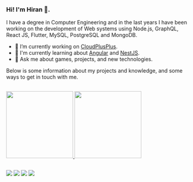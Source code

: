 ### Hi! I'm Hiran 👋. 

I have a degree in Computer Engineering and in the last years I have been working on the development of Web systems using Node.js, GraphQL, React JS, Flutter, MySQL, PostgreSQL and MongoDB.

- 🔭 I’m currently working on [CloudPlusPlus](https://cloudplusplus.nl/).
- 🌱 I'm currently learning about [Angular](https://angular.io/) and [NestJS](https://nestjs.com/).
- 💬 Ask me about games, projects, and new technologies.

Below is some information about my projects and knowledge, and some ways to get in touch with me.

##

<div>
  <a href="https://github.com/hbarbosa02">
  <img height="180em" src="https://github-readme-stats.vercel.app/api?username=hbarbosa02&show_icons=false&theme=dracula&include_all_commits=true&count_private=true"/>
  <img height="180em" src="https://github-readme-stats.vercel.app/api/top-langs/?username=hbarbosa02&layout=compact&langs_count=7&theme=dracula"/>
</div>

##
  
<div>
  <a href="https://www.instagram.com/hiran.g.b.silva/" target="_blank"><img src="https://img.shields.io/badge/-Instagram-%23E4405F?style=for-the-badge&logo=instagram&logoColor=white" target="_blank"></a>
  <a href = "mailto:hiran.g.b.silva@hotmail.com"><img src="https://img.shields.io/badge/Microsoft_Outlook-0078D4?style=for-the-badge&logo=microsoft-outlook&logoColor=white" target="_blank"></a>
  <a href = "mailto:hiran.g.b.silva@gmail.com"><img src="https://img.shields.io/badge/Gmail-D14836?style=for-the-badge&logo=gmail&logoColor=white" target="_blank"></a>
  <a href="https://www.linkedin.com/in/hiran-silva-2a28baa4/" target="_blank"><img src="https://img.shields.io/badge/-LinkedIn-%230077B5?style=for-the-badge&logo=linkedin&logoColor=white" target="_blank"></a> 
</div>
